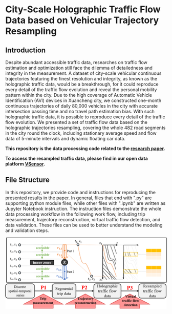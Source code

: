# City-Scale Holographic Traffic Flow Data based on Vehicular Trajectory Resampling


##  Introduction

Despite abundant accessible traffic data, researches on traffic flow estimation and optimization still face the dilemma of detailedness and integrity in the measurement. A dataset of city-scale vehicular continuous trajectories featuring the finest resolution and integrity, as known as the holographic traffic data, would be a breakthrough, for it could reproduce every detail of the traffic flow evolution and reveal the personal mobility pattern within the city. Due to the high coverage of Automatic Vehicle Identification (AVI) devices in Xuancheng city, we constructed one-month continuous trajectories of daily 80,000 vehicles in the city with accurate intersection passing time and no travel path estimation bias. With such holographic traffic data, it is possible to reproduce every detail of the traffic flow evolution. We presented a set of traffic flow data based on the holographic trajectories resampling, covering the whole 482 road segments in the city round the clock, including stationary average speed and flow data of 5-minute intervals and dynamic floating car data.

**This repository is the data processing code related to the [research paper](https://arxiv.org/abs/2108.13376).**

**To access the resampled traffic data, please find in our open data platform [VSensor](https://vsensor.openits.cn/#/about).**


## File Structure

In this repository, we provide code and instructions for reproducing the presented results in the paper. In general, files that end with ".py" are supporting python module files, while other files with ".ipynb" are written as Jupyter Notebook instruction.  The instruction files demonstrate the whole data processing workflow in the following work flow, including trip measurement, trajectory reconstruction, virtual traffic flow detection, and data validation.
These files can be used to better understand the modeling and validation steps.

![workflow](https://github.com/sysuits/City-Scale-Holographic-Traffic-Flow-Data-based-on-Vehicular-Trajectory-Resampling/blob/master/img/workflow.png)








   













